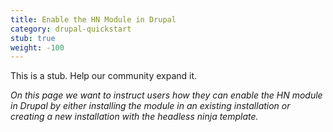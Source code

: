 ```yaml
---
title: Enable the HN Module in Drupal
category: drupal-quickstart
stub: true
weight: -100
---
```


This is a stub. Help our community expand it.

_On this page we want to instruct users how they can enable the HN module in Drupal by either installing the module in an existing installation or creating a new installation with the headless ninja template._
